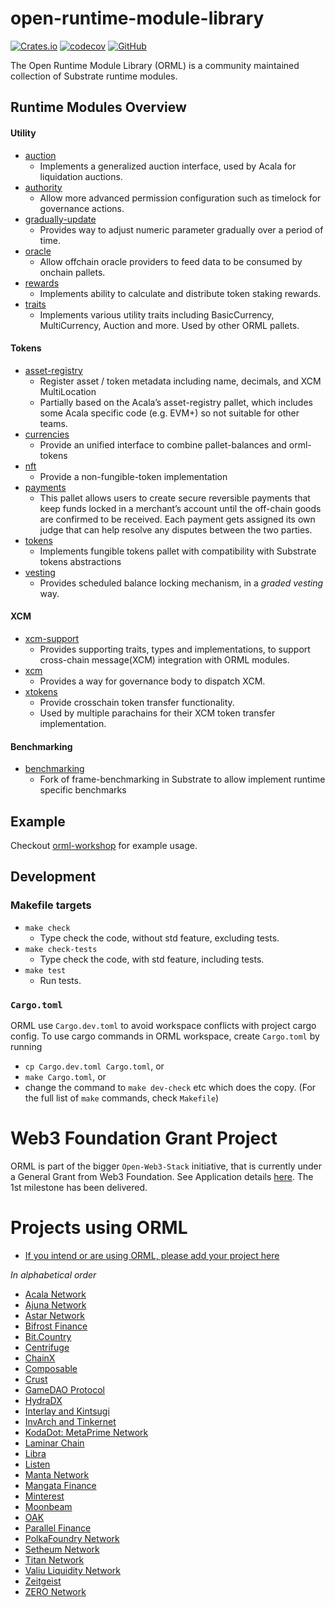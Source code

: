 # open-runtime-module-library

[![Crates.io](https://img.shields.io/crates/v/orml-tokens)](https://crates.io/search?q=orml)
[![codecov](https://codecov.io/gh/open-web3-stack/open-runtime-module-library/branch/master/graph/badge.svg?token=FZ4HZYMW9A)](https://codecov.io/gh/open-web3-stack/open-runtime-module-library)
[![GitHub](https://img.shields.io/github/license/open-web3-stack/open-runtime-module-library)](https://github.com/open-web3-stack/open-runtime-module-library/blob/master/LICENSE)

The Open Runtime Module Library (ORML) is a community maintained collection of Substrate runtime modules.

## Runtime Modules Overview

#### Utility
- [auction](https://github.com/open-web3-stack/open-runtime-module-library/tree/master/auction)
	- Implements a generalized auction interface, used by Acala for liquidation auctions.
- [authority](https://github.com/open-web3-stack/open-runtime-module-library/tree/master/authority)
	- Allow more advanced permission configuration such as timelock for governance actions.
- [gradually-update](https://github.com/open-web3-stack/open-runtime-module-library/tree/master/gradually-update)
	- Provides way to adjust numeric parameter gradually over a period of time.
- [oracle](https://github.com/open-web3-stack/open-runtime-module-library/tree/master/oracle)
	- Allow offchain oracle providers to feed data to be consumed by onchain pallets.
- [rewards](https://github.com/open-web3-stack/open-runtime-module-library/tree/master/rewards)
	- Implements ability to calculate and distribute token staking rewards.
- [traits](https://github.com/open-web3-stack/open-runtime-module-library/tree/master/traits)
	- Implements various utility traits including BasicCurrency, MultiCurrency, Auction and more. Used by other ORML pallets.

#### Tokens
- [asset-registry](https://github.com/open-web3-stack/open-runtime-module-library/tree/master/asset-registry)
	- Register asset / token metadata including name, decimals, and XCM MultiLocation
	- Partially based on the Acala’s asset-registry pallet, which includes some Acala specific code (e.g. EVM+) so not suitable for other teams.
- [currencies](https://github.com/open-web3-stack/open-runtime-module-library/tree/master/currencies)
	- Provide an unified interface to combine pallet-balances and orml-tokens
- [nft](https://github.com/open-web3-stack/open-runtime-module-library/tree/master/nft)
	- Provide a non-fungible-token implementation
- [payments](https://github.com/open-web3-stack/open-runtime-module-library/tree/master/payments)
	- This pallet allows users to create secure reversible payments that keep funds locked in a merchant’s account until the off-chain goods are confirmed to be received. Each payment gets assigned its own judge that can help resolve any disputes between the two parties.
- [tokens](https://github.com/open-web3-stack/open-runtime-module-library/tree/master/tokens)
	- Implements fungible tokens pallet with compatibility with Substrate tokens abstractions
- [vesting](https://github.com/open-web3-stack/open-runtime-module-library/tree/master/vesting)
	- Provides scheduled balance locking mechanism, in a *graded vesting* way.

#### XCM
- [xcm-support](https://github.com/open-web3-stack/open-runtime-module-library/tree/master/xcm-support)
	- Provides supporting traits, types and implementations, to support cross-chain message(XCM) integration with ORML modules.
- [xcm](https://github.com/open-web3-stack/open-runtime-module-library/tree/master/xcm)
	- Provides a way for governance body to dispatch XCM.
- [xtokens](https://github.com/open-web3-stack/open-runtime-module-library/tree/master/xtokens)
	- Provide crosschain token transfer functionality.
	- Used by multiple parachains for their XCM token transfer implementation.

#### Benchmarking
- [benchmarking](https://github.com/open-web3-stack/open-runtime-module-library/tree/master/benchmarking)
	- Fork of frame-benchmarking in Substrate to allow implement runtime specific benchmarks

## Example

Checkout [orml-workshop](https://github.com/xlc/orml-workshop) for example usage.

## Development

### Makefile targets

- `make check`
	- Type check the code, without std feature, excluding tests.
- `make check-tests`
	- Type check the code, with std feature, including tests.
- `make test`
	- Run tests.

### `Cargo.toml`

ORML use `Cargo.dev.toml` to avoid workspace conflicts with project cargo config. To use cargo commands in ORML workspace, create `Cargo.toml` by running

- `cp Cargo.dev.toml Cargo.toml`, or
- `make Cargo.toml`, or
- change the command to `make dev-check` etc which does the copy. (For the full list of `make` commands, check `Makefile`)

# Web3 Foundation Grant Project
ORML is part of the bigger `Open-Web3-Stack` initiative, that is currently under a General Grant from Web3 Foundation. See Application details [here](https://github.com/open-web3-stack/General-Grants-Program/blob/master/grants/speculative/open_web3_stack.md). The 1st milestone has been delivered.

# Projects using ORML
- [If you intend or are using ORML, please add your project here](https://github.com/open-web3-stack/open-runtime-module-library/edit/master/README.md)

_In alphabetical order_

- [Acala Network](https://github.com/AcalaNetwork/Acala)
- [Ajuna Network](https://github.com/ajuna-network/Ajuna)
- [Astar Network](https://github.com/AstarNetwork)
- [Bifrost Finance](https://github.com/bifrost-finance/bifrost)
- [Bit.Country](https://github.com/bit-country/Bit-Country-Blockchain)
- [Centrifuge](https://github.com/centrifuge/centrifuge-chain)
- [ChainX](https://github.com/chainx-org/ChainX)
- [Composable](https://github.com/ComposableFi/composable)
- [Crust](https://github.com/crustio/crust)
- [GameDAO Protocol](https://github.com/gamedaoco)
- [HydraDX](https://github.com/galacticcouncil/hack.HydraDX-node)
- [Interlay and Kintsugi](https://github.com/interlay/interbtc)
- [InvArch and Tinkernet](https://github.com/InvArch/InvArch-Node)
- [KodaDot: MetaPrime Network](https://github.com/kodadot/metaprime.network)
- [Laminar Chain](https://github.com/laminar-protocol/laminar-chain)
- [Libra](https://github.com/atscaletech/libra)
- [Listen](https://github.com/listenofficial)
- [Manta Network](https://github.com/Manta-Network)
- [Mangata Finance](https://github.com/mangata-finance)
- [Minterest](https://github.com/minterest-finance/minterest-chain-node)
- [Moonbeam](https://github.com/PureStake/moonbeam/)
- [OAK](https://github.com/OAK-Foundation/OAK-blockchain)
- [Parallel Finance](https://github.com/parallel-finance/)
- [PolkaFoundry Network](https://github.com/PolkaFoundry)
- [Setheum Network](https://github.com/Setheum-Labs/Setheum)
- [Titan Network](https://github.com/titan-foundation/titan)
- [Valiu Liquidity Network](https://github.com/valibre-org/vln-node)
- [Zeitgeist](https://github.com/zeitgeistpm/zeitgeist)
- [ZERO Network](https://github.com/playzero/subzero)

